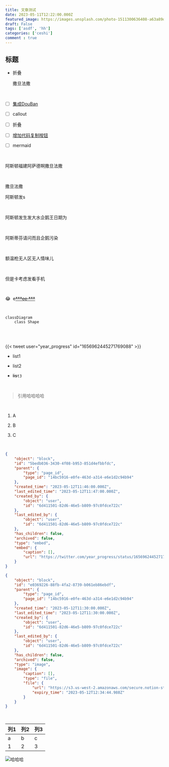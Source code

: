 ```yaml
---
title: 文章测试
date: 2023-05-11T12:22:00.000Z
featured_image: https://images.unsplash.com/photo-1511300636408-a63a89df3482?ixlib=rb-4.0.3&q=85&fm=jpg&crop=entropy&cs=srgb
draft: False
tags: ['asdf', 'hh']
categories: ['ceshi']
comment : true
---
```

## 标题

- 折叠

	撒旦法撒

	<br/>

- [ ] [集成DouBan](https://immmmm.com/doumark-action/)

- [ ] callout

- [ ] 折叠

- [ ] [增加代码复制按钮](https://www.dannyguo.com/blog/how-to-add-copy-to-clipboard-buttons-to-code-blocks-in-hugo/)

- [ ] mermaid

<br/>

阿斯顿福建阿萨德啊撒旦法撒

<br/>

撒旦法撒

阿斯顿发s

<br/>

阿斯顿发生发大水企鹅王日期为

<br/>

阿斯蒂芬请问而且企鹅污染

<br/>

额温枪无人区无人情味儿

<br/>

但是卡考虑发看手机

<br/>

😂  e<u>~~***ee ***~~</u>

<br/>


```mermaid
classDiagram
	class Shape
```

<br/>

<br/>

{{< tweet user="year_progress" id="1656962445271769088" >}}

- list1

- list2

- ~~lis~~`t3`

<br/>

> 引用哈哈哈哈

<br/>

1. A

1. B

1. C

<br/>


```json
{
    "object": "block",
    "id": "5bedb036-3430-4f08-b953-851d4efbbfdc",
    "parent": {
        "type": "page_id",
        "page_id": "14bc5916-e0fe-463d-a314-e6e1d2c94b94"
    },
    "created_time": "2023-05-12T11:46:00.000Z",
    "last_edited_time": "2023-05-12T11:47:00.000Z",
    "created_by": {
        "object": "user",
        "id": "6d411501-82d6-46e5-b809-97c0fdce722c"
    },
    "last_edited_by": {
        "object": "user",
        "id": "6d411501-82d6-46e5-b809-97c0fdce722c"
    },
    "has_children": false,
    "archived": false,
    "type": "embed",
    "embed": {
        "caption": [],
        "url": "https://twitter.com/year_progress/status/1656962445271769088"
    }
}
```


```json
{
    "object": "block",
    "id": "e0369226-88fb-4fa2-8739-b061eb86ebdf",
    "parent": {
        "type": "page_id",
        "page_id": "14bc5916-e0fe-463d-a314-e6e1d2c94b94"
    },
    "created_time": "2023-05-12T11:30:00.000Z",
    "last_edited_time": "2023-05-12T11:30:00.000Z",
    "created_by": {
        "object": "user",
        "id": "6d411501-82d6-46e5-b809-97c0fdce722c"
    },
    "last_edited_by": {
        "object": "user",
        "id": "6d411501-82d6-46e5-b809-97c0fdce722c"
    },
    "has_children": false,
    "archived": false,
    "type": "image",
    "image": {
        "caption": [],
        "type": "file",
        "file": {
            "url": "https://s3.us-west-2.amazonaws.com/secure.notion-static.com/3cd4653c-c94c-4639-b805-0600f7e8279e/Untitled.png?X-Amz-Algorithm=AWS4-HMAC-SHA256&X-Amz-Content-Sha256=UNSIGNED-PAYLOAD&X-Amz-Credential=AKIAT73L2G45EIPT3X45/20230512/us-west-2/s3/aws4_request&X-Amz-Date=20230512T113444Z&X-Amz-Expires=3600&X-Amz-Signature=7e255445d8181f68f35ec8521cdb5e14c9a3e4683268fc55564cee9bc627b978&X-Amz-SignedHeaders=host&x-id=GetObject",
            "expiry_time": "2023-05-12T12:34:44.988Z"
        }
    }
}
```

<br/>

 | 列1 | 列2 | 列3 | 
 | ---- | ---- | ---- | 
 | a | b | c | 
 | 1 | 2 | 3 | 

![哈哈哈](https://s3.us-west-2.amazonaws.com/secure.notion-static.com/3cd4653c-c94c-4639-b805-0600f7e8279e/Untitled.png?X-Amz-Algorithm=AWS4-HMAC-SHA256&X-Amz-Content-Sha256=UNSIGNED-PAYLOAD&X-Amz-Credential=AKIAT73L2G45EIPT3X45%2F20230513%2Fus-west-2%2Fs3%2Faws4_request&X-Amz-Date=20230513T073659Z&X-Amz-Expires=3600&X-Amz-Signature=d8802301f099eefbda9fce9a83a8556685a91cea02fe4083178584d780bd6364&X-Amz-SignedHeaders=host&x-id=GetObject)

<br/>

